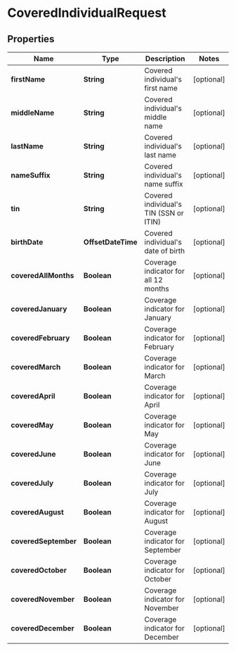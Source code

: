

# CoveredIndividualRequest


## Properties

| Name | Type | Description | Notes |
|------------ | ------------- | ------------- | -------------|
|**firstName** | **String** | Covered individual&#39;s first name |  [optional] |
|**middleName** | **String** | Covered individual&#39;s middle name |  [optional] |
|**lastName** | **String** | Covered individual&#39;s last name |  [optional] |
|**nameSuffix** | **String** | Covered individual&#39;s name suffix |  [optional] |
|**tin** | **String** | Covered individual&#39;s TIN (SSN or ITIN) |  [optional] |
|**birthDate** | **OffsetDateTime** | Covered individual&#39;s date of birth |  [optional] |
|**coveredAllMonths** | **Boolean** | Coverage indicator for all 12 months |  [optional] |
|**coveredJanuary** | **Boolean** | Coverage indicator for January |  [optional] |
|**coveredFebruary** | **Boolean** | Coverage indicator for February |  [optional] |
|**coveredMarch** | **Boolean** | Coverage indicator for March |  [optional] |
|**coveredApril** | **Boolean** | Coverage indicator for April |  [optional] |
|**coveredMay** | **Boolean** | Coverage indicator for May |  [optional] |
|**coveredJune** | **Boolean** | Coverage indicator for June |  [optional] |
|**coveredJuly** | **Boolean** | Coverage indicator for July |  [optional] |
|**coveredAugust** | **Boolean** | Coverage indicator for August |  [optional] |
|**coveredSeptember** | **Boolean** | Coverage indicator for September |  [optional] |
|**coveredOctober** | **Boolean** | Coverage indicator for October |  [optional] |
|**coveredNovember** | **Boolean** | Coverage indicator for November |  [optional] |
|**coveredDecember** | **Boolean** | Coverage indicator for December |  [optional] |



